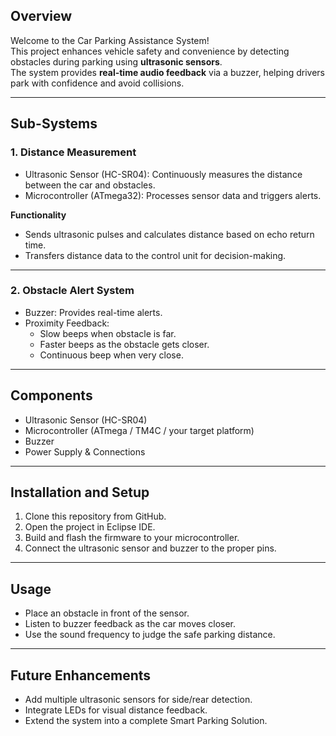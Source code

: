 ## Overview
Welcome to the Car Parking Assistance System!  
This project enhances vehicle safety and convenience by detecting obstacles during parking using **ultrasonic sensors**.  
The system provides **real-time audio feedback** via a buzzer, helping drivers park with confidence and avoid collisions.

---

## Sub-Systems

### 1. Distance Measurement
- Ultrasonic Sensor (HC-SR04): Continuously measures the distance between the car and obstacles.  
- Microcontroller (ATmega32): Processes sensor data and triggers alerts.  

**Functionality**  
- Sends ultrasonic pulses and calculates distance based on echo return time.  
- Transfers distance data to the control unit for decision-making.  

---

### 2. Obstacle Alert System
- Buzzer: Provides real-time alerts.  
- Proximity Feedback:  
  - Slow beeps when obstacle is far.  
  - Faster beeps as the obstacle gets closer.  
  - Continuous beep when very close.  

---

## Components
- Ultrasonic Sensor (HC-SR04)  
- Microcontroller (ATmega / TM4C / your target platform)  
- Buzzer  
- Power Supply & Connections  

---

## Installation and Setup
1. Clone this repository from GitHub.  
2. Open the project in Eclipse IDE.  
3. Build and flash the firmware to your microcontroller.  
4. Connect the ultrasonic sensor and buzzer to the proper pins.  

---

## Usage
- Place an obstacle in front of the sensor.  
- Listen to buzzer feedback as the car moves closer.  
- Use the sound frequency to judge the safe parking distance.  

---

## Future Enhancements
- Add multiple ultrasonic sensors for side/rear detection.  
- Integrate LEDs for visual distance feedback.  
- Extend the system into a complete Smart Parking Solution.  
